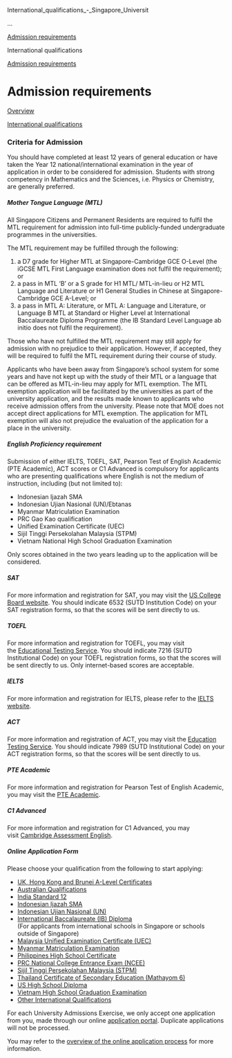 International_qualifications_-_Singapore_Universit



…

 [Admission requirements](/admissions/undergraduate/admission-requirements) 

International qualifications

[Admission requirements](https://www.sutd.edu.sg/admissions/undergraduate/admission-requirements)

Admission requirements
======================

[Overview](/admissions/undergraduate/admission-requirements/overview#tabs)

[International qualifications](/admissions/undergraduate/admission-requirements/international-qualifications#tabs)

### Criteria for Admission

You should have completed at least 12 years of general education or have taken the Year 12 national/international examination in the year of application in order to be considered for admission. Students with strong competency in Mathematics and the Sciences, i.e. Physics or Chemistry, are generally preferred.

##### **Mother Tongue Language (MTL)**

All Singapore Citizens and Permanent Residents are required to fulfil the MTL requirement for admission into full-time publicly-funded undergraduate programmes in the universities.

The MTL requirement may be fulfilled through the following:

1. a D7 grade for Higher MTL at Singapore-Cambridge GCE O-Level (the iGCSE MTL First Language examination does not fulfil the requirement); or
2. a pass in MTL ‘B’ or a S grade for H1 MTL/ MTL-in-lieu or H2 MTL Language and Literature or H1 General Studies in Chinese at Singapore-Cambridge GCE A-Level; or
3. a pass in MTL A: Literature, or MTL A: Language and Literature, or Language B MTL at Standard or Higher Level at International Baccalaureate Diploma Programme (the IB Standard Level Language ab initio does not fulfil the requirement).

Those who have not fulfilled the MTL requirement may still apply for admission with no prejudice to their application. However, if accepted, they will be required to fulfil the MTL requirement during their course of study.

Applicants who have been away from Singapore’s school system for some years and have not kept up with the study of their MTL or a language that can be offered as MTL-in-lieu may apply for MTL exemption. The MTL exemption application will be facilitated by the universities as part of the university application, and the results made known to applicants who receive admission offers from the university. Please note that MOE does not accept direct applications for MTL exemption. The application for MTL exemption will also not prejudice the evaluation of the application for a place in the university.

##### **English Proficiency requirement**

Submission of either IELTS, TOEFL, SAT, Pearson Test of English Academic (PTE Academic), ACT scores or C1 Advanced is compulsory for applicants who are presenting qualifications where English is not the medium of instruction, including (but not limited to):

* Indonesian Ijazah SMA
* Indonesian Ujian Nasional (UN)/Ebtanas
* Myanmar Matriculation Examination
* PRC Gao Kao qualification
* Unified Examination Certificate (UEC)
* Sijil Tinggi Persekolahan Malaysia (STPM)
* Vietnam National High School Graduation Examination

Only scores obtained in the two years leading up to the application will be considered.

##### **SAT**

For more information and registration for SAT, you may visit the [US College Board website](http://www.collegeboard.org/). You should indicate 6532 (SUTD Institution Code) on your SAT registration forms, so that the scores will be sent directly to us.

##### **TOEFL**

For more information and registration for TOEFL, you may visit the [Educational Testing Service](http://www.ets.org/). You should indicate 7216 (SUTD Institutional Code) on your TOEFL registration forms, so that the scores will be sent directly to us. Only internet-based scores are acceptable.

##### **IELTS**

For more information and registration for IELTS, please refer to the [IELTS website](http://www.ielts.org/).

##### **ACT**

For more information and registration of ACT, you may visit the [Education Testing Service](https://www.act.org/content/act/en.html). You should indicate 7989 (SUTD Institutional Code) on your ACT registration forms, so that the scores will be sent directly to us.

##### **PTE Academic**

For more information and registration for Pearson Test of English Academic, you may visit the [PTE Academic](https://pearsonpte.com/book-now/).

##### **C1 Advanced**

For more information and registration for C1 Advanced, you may visit [Cambridge Assessment English](https://www.cambridgeenglish.org/exams-and-tests/advanced/results/).

##### **Online Application Form**

Please choose your qualification from the following to start applying:

* [UK, Hong Kong and Brunei A-Level Certificates](/admissions/undergraduate/a-level-certifications-international/criteria-for-admission/)
* [Australian Qualifications](/admissions/undergraduate/australian-qualifications/criteria-for-admission)
* [India Standard 12](/admissions/undergraduate/india-standard-12/criteria-for-admission)
* [Indonesian Ijazah SMA](/admissions/undergraduate/indonesian-ijazah-sma/criteria-for-admission/)
* [Indonesian Ujian Nasional (UN)](/admissions/undergraduate/indonesian-ujian-nasional-un/criteria-for-admission/)
* [International Baccalaureate (IB) Diploma](/admissions/undergraduate/international-baccalaureate-diploma-international/criteria-for-admission/)  
  (For applicants from international schools in Singapore or schools outside of Singapore)
* [Malaysia Unified Examination Certificate (UEC)](/admissions/undergraduate/malaysia-unified-examination-certificate-uec/criteria-for-admission/)
* [Myanmar Matriculation Examination](/admissions/undergraduate/myanmar-matriculation-examination-mme/criteria-for-admission/)
* [Philippines High School Certificate](/admissions/undergraduate/philippines-high-school-certificate/criteria-for-admission/)
* [PRC National College Entrance Exam (NCEE)](/admissions/undergraduate/prc-national-college-entrance-exam-ncee/criteria-for-admission/)
* [Sijil Tinggi Persekolahan Malaysia (STPM)](/admissions/undergraduate/sijil-tinggi-persekolahan-malaysia-stpm/criteria-for-admission/)
* [Thailand Certificate of Secondary Education (Mathayom 6)](/admissions/undergraduate/thailand-certificate-of-secondary-education-mathayom-6/criteria-for-admission/)
* [US High School Diploma](/admissions/undergraduate/us-high-school-diploma/criteria-for-admission/)
* [Vietnam High School Graduation Examination](/admissions/undergraduate/vietnam-high-school-graduation-examination/criteria-for-admission/)
* [Other International Qualifications](/admissions/undergraduate/other-international-qualifications/criteria-for-admission/)

For each University Admissions Exercise, we only accept one application from you, made through our online [application portal](https://admission.sutd.edu.sg/psp/CSADM1PRD/APPLICANT/HRMS/?cmd=login&languageCd=ENG&). Duplicate applications will not be processed.

You may refer to the [overview of the online application process](/admissions/undergraduate/application-guide/) for more information.

